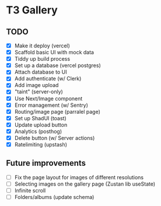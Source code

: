 # T3 Gallery

## TODO

- [x] Make it deploy (vercel)
- [x] Scaffold basic UI with mock data
- [x] Tiddy up build process
- [x] Set up a database (vercel postgres)
- [x] Attach database to UI
- [x] Add authenticate (w/ Clerk)
- [x] Add image upload
- [x] "taint" (server-only)
- [x] Use Next/Image component
- [x] Error management (w/ Sentry)
- [x] Routing/image page (parralel page)
- [x] Set up ShadUI (toast)
- [x] Update upload button
- [x] Analytics (posthog)
- [x] Delete button (w/ Server actions)
- [x] Ratelimiting (upstash)

## Future improvements

- [ ] Fix the page layout for images of different resolutions
- [ ] Selecting images on the gallery page (Zustan lib useState)
- [ ] Infinite scroll
- [ ] Folders/albums (update schema)

